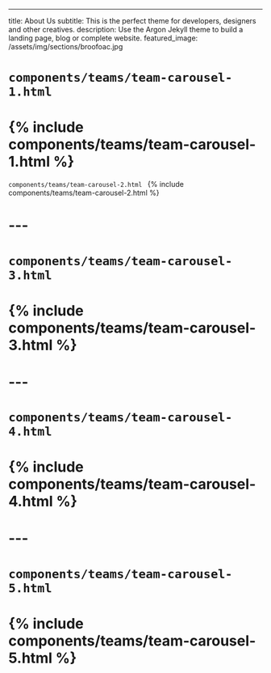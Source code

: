 ---
title: About Us
subtitle: This is the perfect theme for developers, designers and other creatives.
description: Use the Argon Jekyll theme to build a landing page, blog or complete website.
featured_image: /assets/img/sections/broofoac.jpg

# ```components/teams/team-carousel-1.html ```
# {% include components/teams/team-carousel-1.html %}

```components/teams/team-carousel-2.html ```
{% include components/teams/team-carousel-2.html %}

#  ---
#  
#  ```components/teams/team-carousel-3.html ```
#  {% include components/teams/team-carousel-3.html %}
#  
#  ---
#  ```components/teams/team-carousel-4.html ```
#  {% include components/teams/team-carousel-4.html %}
#  
#  ---
#  ```components/teams/team-carousel-5.html ```
#  {% include components/teams/team-carousel-5.html %}